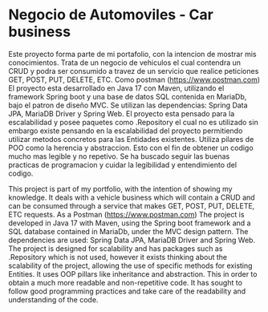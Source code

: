# Negocio de Automoviles - Car business

Este proyecto forma parte de mi portafolio, con la intencion de mostrar mis conocimientos.
Trata de un negocio de vehiculos el cual contendra un CRUD y podra ser consumido a travez de un servicio que realice peticiones GET, POST, PUT, DELETE, ETC. Como postman (https://www.postman.com)
El proyecto esta desarrollado en Java 17 con Maven, utilizando el framework Spring boot y una base de datos SQL contenida en MariaDb, bajo el patron de diseño MVC.
Se utilizan las dependencias: Spring Data JPA, MariaDB Driver y Spring Web.
El proyecto esta pensado para la escalabilidad y posee paquetes como .Repository el cual no es utilizado sin embargo existe pensando en la escalabilidad del proyecto permitiendo utilizar metodos concretos para las Entidades existentes.
Utiliza pilares de POO como la herencia y abstraccion. Esto con el fin de obtener un codigo mucho mas legible y no repetivo.
Se ha buscado seguir las buenas practicas de programacion y cuidar la legibilidad y entendimiento del codigo.



This project is part of my portfolio, with the intention of showing my knowledge.
It deals with a vehicle business which will contain a CRUD and can be consumed through a service that makes GET, POST, PUT, DELETE, ETC requests. As a Postman (https://www.postman.com)
The project is developed in Java 17 with Maven, using the Spring boot framework and a SQL database contained in MariaDb, under the MVC design pattern.
The dependencies are used: Spring Data JPA, MariaDB Driver and Spring Web.
The project is designed for scalability and has packages such as .Repository which is not used, however it exists thinking about the scalability of the project, allowing the use of specific methods for existing Entities.
It uses OOP pillars like inheritance and abstraction. This in order to obtain a much more readable and non-repetitive code.
It has sought to follow good programming practices and take care of the readability and understanding of the code.
